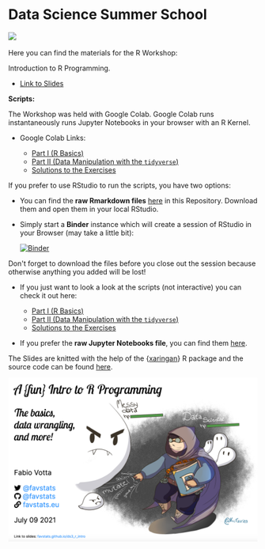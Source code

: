 # Data Science Summer School

![](https://socialdatascience.network/courses/poster/r.png)


Here you can find the materials for the R Workshop:

Introduction to R Programming.

+ [Link to Slides](https://favstats.github.io/ds3_r_intro)

**Scripts:**

The Workshop was held with Google Colab. Google Colab runs instantaneously runs Jupyter Notebooks in your browser with an R Kernel.

+ Google Colab Links:

    + [Part I (R Basics)](https://colab.research.google.com/drive/1dLsdGbkvgn1JbWgsy9Z-pFmPd_2MG4Xu?usp=sharing)
    + [Part II (Data Manipulation with the `tidyverse`)](https://colab.research.google.com/drive/14CRElnKewnp5MnlxhqVu6OOcIXd-Bkaj?usp=sharing)
    + [Solutions to the Exercises](https://colab.research.google.com/drive/11UXpilfyMAFQtvdMvD7MhS2_XXKvUT9f?usp=sharing)

If you prefer to use RStudio to run the scripts, you have two options:

+ You can find the **raw Rmarkdown files** [here](https://github.com/favstats/ds3_r_intro/tree/main/Rmd) in this Repository. Download them and open them in your local RStudio.

+ Simply start a **Binder** instance which will create a session of RStudio in your Browser (may take a little bit):

   [![Binder](https://binder.pangeo.io/badge_logo.svg)](https://binder.pangeo.io/v2/gh/favstats/ds3_r_intro/rstudio?urlpath=rstudio)
   
 Don't forget to download the files before you close out the session because otherwise anything you added will be lost!

+ If you just want to look a look at the scripts (not interactive) you can check it out here:

    + [Part I (R Basics)](https://favstats.github.io/ds3_r_intro/Rmd/01_rbasics)
    + [Part II (Data Manipulation with the `tidyverse`)](https://favstats.github.io/ds3_r_intro/Rmd/02_datamanipulation)
    + [Solutions to the Exercises](https://favstats.github.io/ds3_r_intro/Rmd/03_solutions)

+ If you prefer the **raw Jupyter Notebooks file**, you can find them [here](https://github.com/favstats/ds3_r_intro/tree/main/jupyter).



The Slides are knitted with the help of the {[xaringan](https://github.com/yihui/xaringan)} R package and the source code can be found [here](https://github.com/favstats/ds3_r_intro/blob/main/index.Rmd).


![](images/title2.png)

